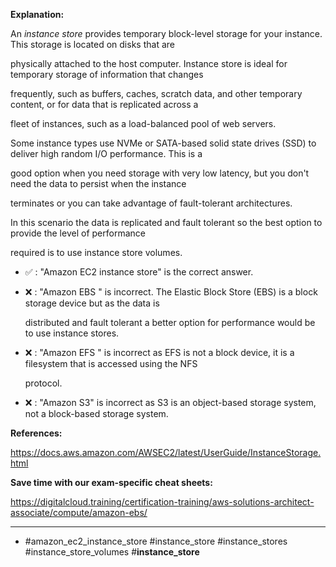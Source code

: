 **Explanation:**

An _instance store_ provides temporary block-level storage for your instance. This storage is located on disks that are

physically attached to the host computer. Instance store is ideal for temporary storage of information that changes

frequently, such as buffers, caches, scratch data, and other temporary content, or for data that is replicated across a

fleet of instances, such as a load-balanced pool of web servers.

Some instance types use NVMe or SATA-based solid state drives (SSD) to deliver high random I/O performance. This is a

good option when you need storage with very low latency, but you don't need the data to persist when the instance

terminates or you can take advantage of fault-tolerant architectures.

In this scenario the data is replicated and fault tolerant so the best option to provide the level of performance

required is to use instance store volumes.

- ✅ :  "Amazon EC2 instance store" is the correct answer.

- ❌ :  "Amazon EBS " is incorrect. The Elastic Block Store (EBS) is a block storage device but as the data is

  distributed and fault tolerant a better option for performance would be to use instance stores.

- ❌ :  "Amazon EFS " is incorrect as EFS is not a block device, it is a filesystem that is accessed using the NFS

  protocol.

- ❌ :  "Amazon S3" is incorrect as S3 is an object-based storage system, not a block-based storage system.

**References:**

<https://docs.aws.amazon.com/AWSEC2/latest/UserGuide/InstanceStorage.html>

**Save time with our exam-specific cheat sheets:**

<https://digitalcloud.training/certification-training/aws-solutions-architect-associate/compute/amazon-ebs/>

----

- #amazon_ec2_instance_store #instance_store #instance_stores #instance_store_volumes #**instance_store**
